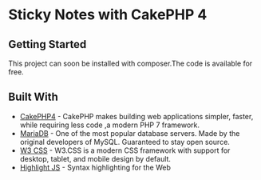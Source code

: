 # Sticky Notes with CakePHP 4

## Getting Started

This project can soon be installed with composer.The code is available for free.

## Built With

* [CakePHP4](https://cakephp.org/) - CakePHP makes building web applications simpler, faster, while requiring less code ,a modern PHP 7 framework.
* [MariaDB](https://mariadb.org/) - One of the most popular database servers. Made by the original developers of MySQL. Guaranteed to stay open source.
* [W3 CSS](https://www.w3schools.com/w3css/default.asp) - W3.CSS is a modern CSS framework with support for desktop, tablet, and mobile design by default.
* [Highlight JS](https://highlightjs.org/) - Syntax highlighting for the Web